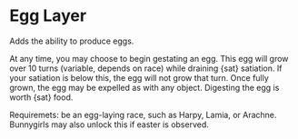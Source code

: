 # Egg Layer

Adds the ability to produce eggs.

At any time, you may choose to begin gestating an egg. This egg will grow over
10 turns (variable, depends on race) while draining {sat} satiation. If your
satiation is below this, the egg will not grow that turn. Once fully grown, the
egg may be expelled as with any object. Digesting the egg is worth {sat} food.

Requiremets: be an egg-laying race, such as Harpy, Lamia, or Arachne. Bunnygirls
may also unlock this if easter is observed.
